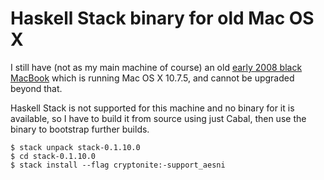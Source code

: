 # Haskell Stack binary for old Mac OS X

I still have (not as my main machine of course) an old [early 2008 black MacBook](http://www.everymac.com/systems/apple/macbook/specs/macbook-core-2-duo-2.4-black-13-early-2008-penryn-specs.html) which is running Mac OS X 10.7.5, and cannot be upgraded beyond that.

Haskell Stack is not supported for this machine and no binary for it is available, so I have to build it from source using just Cabal, then use the binary to bootstrap further builds.

```console
$ stack unpack stack-0.1.10.0
$ cd stack-0.1.10.0
$ stack install --flag cryptonite:-support_aesni
```

